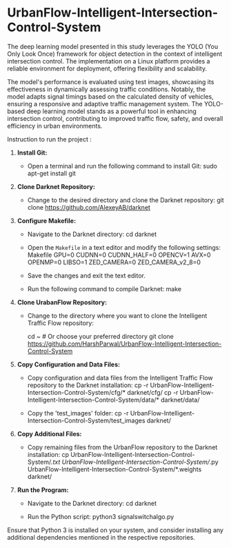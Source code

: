 # UrbanFlow-Intelligent-Intersection-Control-System
The deep learning model presented in this study leverages the YOLO (You Only Look Once) framework for object detection in the context of intelligent intersection control. The implementation on a Linux platform provides a reliable environment for deployment, offering flexibility and scalability.

The model's performance is evaluated using test images, showcasing its effectiveness in dynamically assessing traffic conditions. Notably, the model adapts signal timings based on the calculated density of vehicles, ensuring a responsive and adaptive traffic management system. The YOLO-based deep learning model stands as a powerful tool in enhancing intersection control, contributing to improved traffic flow, safety, and overall efficiency in urban environments.

Instruction to run the project :
1. **Install Git:**
   - Open a terminal and run the following command to install Git: 
     sudo apt-get install git
    

2. **Clone Darknet Repository:**
   - Change to the desired directory and clone the Darknet repository:
     git clone https://github.com/AlexeyAB/darknet

3. **Configure Makefile:**
   - Navigate to the Darknet directory:
     cd darknet

   - Open the `Makefile` in a text editor and modify the following settings:
     Makefile
     GPU=0
     CUDNN=0
     CUDNN_HALF=0
     OPENCV=1
     AVX=0
     OPENMP=0
     LIBSO=1
     ZED_CAMERA=0
     ZED_CAMERA_v2_8=0
     
   - Save the changes and exit the text editor.
   - Run the following command to compile Darknet:
     make
    
4. **Clone UrabanFlow Repository:**
   - Change to the directory where you want to clone the Intelligent Traffic Flow repository:
    
     cd ~  # Or choose your preferred directory
     git clone https://github.com/HarshParwal/UrbanFlow-Intelligent-Intersection-Control-System
    

5. **Copy Configuration and Data Files:**
   - Copy configuration and data files from the Intelligent Traffic Flow repository to the Darknet installation:
     cp -r UrbanFlow-Intelligent-Intersection-Control-System/cfg/* darknet/cfg/
     cp -r UrbanFlow-Intelligent-Intersection-Control-System/data/* darknet/data/
     
   - Copy the 'test_images' folder:
     cp -r UrbanFlow-Intelligent-Intersection-Control-System/test_images darknet/
     

6. **Copy Additional Files:**
   - Copy remaining files from the UrbanFlow repository to the Darknet installation:
     cp UrbanFlow-Intelligent-Intersection-Control-System/*.txt UrbanFlow-Intelligent-Intersection-Control-System/*.py UrbanFlow-Intelligent-Intersection-Control-System/*.weights darknet/
     

7. **Run the Program:**
   - Navigate to the Darknet directory:
     cd darknet
     
   - Run the Python script:
     python3 signalswitchalgo.py
     

Ensure that Python 3 is installed on your system, and consider installing any additional dependencies mentioned in the respective repositories.




